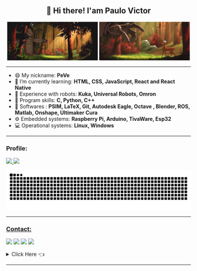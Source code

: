 <h2 align="center">👋 Hi there! I'am Paulo Victor</h1>

<!--START_SECTION:GIF-->
<!-- <p align="center"><img align="center" alt="GIF" src="files/IronGiant5.gif" /> -->

<p align="center">
  <img src="files/IronGiant5.gif" width="49%" />
  <img src="files/IronGiant3.gif" width="49%" /> 
</p>

-----

- 😄 My nickname: **PeVe**
- 🌱 I’m currently learning: **HTML, CSS, JavaScript, React and React Native**
- 🤖 Experience with robots: **Kuka, Universal Robots, Omron**
- 💬 Program skills: **C, Python, C++**
- 💾 Softwares : **PSIM, LaTeX, Git, Autodesk Eagle, Octave , Blender, ROS, Matlab, Onshape, Ultimaker Cura**
- ⚙ Embedded systems: **Raspberry Pi, Arduino, TivaWare, Esp32**
- 💻 Operational systems: **Linux, Windows**

---

<!--START_SECTION:activity-->
### Profile: 

<a href="https://github.com/paulovictor237">
<img height="180em" src="https://github-readme-stats-eight-theta.vercel.app/api?username=paulovictor237&show_icons=true&theme=dracula&include_all_commits=true&count_private=true"/>
<img height="180em" src="https://github-readme-stats-eight-theta.vercel.app/api/top-langs/?username=paulovictor237&layout=compact&langs_count=8&theme=dracula"/>

![Snake animation](https://github.com/paulovictor237/paulovictor237/blob/output/github-contribution-grid-snake.svg)
  
-----

<!--START_SECTION:skills
### Languages and Tools: 

<code><img height="50" src="https://image.flaticon.com/icons/svg/2861/2861557.svg"></code>
<code><img height="50" src="https://image.flaticon.com/icons/svg/3190/3190604.svg"></code>
<code><img height="50" src="https://image.flaticon.com/icons/svg/2942/2942156.svg"></code>
<code><img height="50" src="https://img.icons8.com/color/48/000000/golang.png"></code>
<code><img height="50" src="https://image.flaticon.com/icons/svg/1628/1628182.svg"></code>
<code><img height="50" src="https://image.flaticon.com/icons/png/512/2085/2085061.png"></code>
<code><img height="50" src="https://image.flaticon.com/icons/svg/2535/2535543.svg"></code>
<code><img height="50" src="https://cdn.icon-icons.com/icons2/1508/PNG/512/matlab_104289.png"></code>
<code><img height="50" src="https://image.flaticon.com/icons/svg/2721/2721297.svg"></code>
<code><img height="50" src="https://image.flaticon.com/icons/svg/752/752605.svg"></code>
<code><img height="50" src="https://image.flaticon.com/icons/svg/1680/1680899.svg"></code>
  
-----
-->

<!--START_SECTION:contact-->
### Contact:

<a href = "mailto: paulovictor237@gmail.com"><img src="https://img.shields.io/badge/-Gmail-%23EA4335?style=for-the-badge&logo=gmail&logoColor=white" target="_blank"></a>
<a href="https://www.linkedin.com/in/paulo-victor-duarte" target="_blank"><img src="https://img.shields.io/badge/-LinkedIn-%230077B5?style=for-the-badge&logo=linkedin&logoColor=white" target="_blank"></a>
<a href="https://www.youtube.com/channel/UCpwOotBhA42qL94eIfr7E3Q" target="_blank"><img src="https://img.shields.io/badge/-Youtube-%23333?style=for-the-badge&logo=youtube&logoColor=white" target="_blank"></a>
<a href="https://www.instagram.com/paulovictor237" target="_blank"><img src="https://img.shields.io/badge/-Instagram-%23E4405F?style=for-the-badge&logo=instagram&logoColor=white" target="_blank"></a>

<details>
<summary>Click Here 👈 </summary>
<h1 align="left">¯\_(ツ)_/¯</h1>
</details>
  
-----

